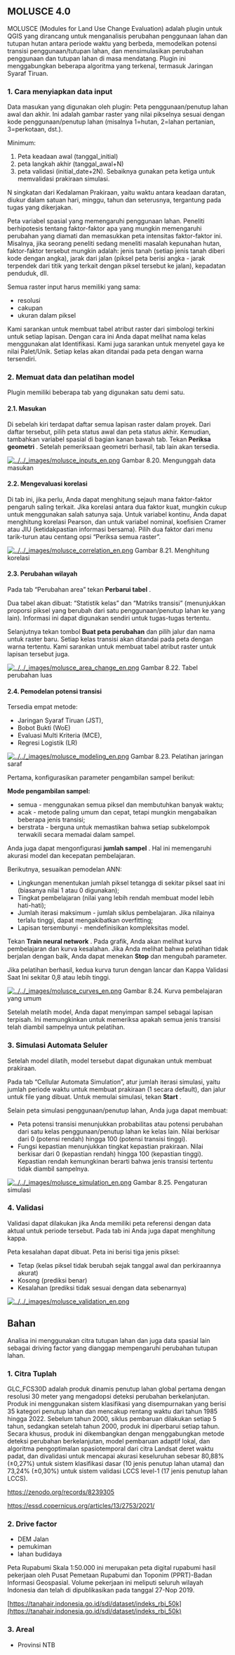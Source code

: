 ## MOLUSCE 4.0

MOLUSCE (Modules for Land Use Change Evaluation) adalah plugin untuk QGIS yang dirancang untuk menganalisis perubahan penggunaan lahan dan tutupan hutan antara periode waktu yang berbeda, memodelkan potensi transisi penggunaan/tutupan lahan, dan mensimulasikan perubahan penggunaan dan tutupan lahan di masa mendatang. Plugin ini menggabungkan beberapa algoritma yang terkenal, termasuk Jaringan Syaraf Tiruan.

### 1. Cara menyiapkan data input

Data masukan yang digunakan oleh plugin:
Peta penggunaan/penutup lahan awal dan akhir. Ini adalah gambar raster yang nilai pikselnya sesuai dengan kode penggunaan/penutup lahan (misalnya 1=hutan, 2=lahan pertanian, 3=perkotaan, dst.).

Minimum:
1. Peta keadaan awal (tanggal_initial)
2. peta langkah akhir (tanggal_awal+N)
3. peta validasi (initial_date+2N). Sebaiknya gunakan peta ketiga untuk memvalidasi prakiraan simulasi.

N singkatan dari Kedalaman Prakiraan, yaitu waktu antara keadaan daratan, diukur dalam satuan hari, minggu, tahun dan seterusnya, tergantung pada tugas yang dikerjakan.

Peta variabel spasial yang memengaruhi penggunaan lahan. Peneliti berhipotesis tentang faktor-faktor apa yang mungkin memengaruhi perubahan yang diamati dan memasukkan peta intensitas faktor-faktor ini. Misalnya, jika seorang peneliti sedang meneliti masalah kepunahan hutan, faktor-faktor tersebut mungkin adalah: jenis tanah (setiap jenis tanah diberi kode dengan angka), jarak dari jalan (piksel peta berisi angka - jarak terpendek dari titik yang terkait dengan piksel tersebut ke jalan), kepadatan penduduk, dll.

Semua raster input harus memiliki yang sama:
- resolusi
- cakupan
- ukuran dalam piksel

Kami sarankan untuk membuat tabel atribut raster dari simbologi terkini untuk setiap lapisan. Dengan cara ini Anda dapat melihat nama kelas menggunakan alat Identifikasi. Kami juga sarankan untuk menyetel gaya ke nilai Palet/Unik. Setiap kelas akan ditandai pada peta dengan warna tersendiri.

### 2. Memuat data dan pelatihan model

Plugin memiliki beberapa tab yang digunakan satu demi satu.

#### 2.1. Masukan

Di sebelah kiri terdapat daftar semua lapisan raster dalam proyek. Dari daftar tersebut, pilih peta status awal dan peta status akhir. Kemudian, tambahkan variabel spasial di bagian kanan bawah tab. Tekan **Periksa geometri** . Setelah pemeriksaan geometri berhasil, tab lain akan tersedia.

[![../../_images/molusce_inputs_en.png](https://docs.nextgis.com/_images/molusce_inputs_en.png)](https://docs-nextgis-com.translate.goog/_images/molusce_inputs_en.png?_x_tr_sl=en&_x_tr_tl=id&_x_tr_hl=en&_x_tr_pto=wapp)
Gambar 8.20. Mengunggah data masukan

#### 2.2. Mengevaluasi korelasi

Di tab ini, jika perlu, Anda dapat menghitung sejauh mana faktor-faktor pengaruh saling terkait. Jika korelasi antara dua faktor kuat, mungkin cukup untuk menggunakan salah satunya saja. Untuk variabel kontinu, Anda dapat menghitung korelasi Pearson, dan untuk variabel nominal, koefisien Cramer atau JIU (ketidakpastian informasi bersama). Pilih dua faktor dari menu tarik-turun atau centang opsi “Periksa semua raster”.

[![../../_images/molusce_correlation_en.png](https://docs.nextgis.com/_images/molusce_correlation_en.png)](https://docs-nextgis-com.translate.goog/_images/molusce_correlation_en.png?_x_tr_sl=en&_x_tr_tl=id&_x_tr_hl=en&_x_tr_pto=wapp)
Gambar 8.21. Menghitung korelasi

#### 2.3. Perubahan wilayah

Pada tab “Perubahan area” tekan **Perbarui tabel** .

Dua tabel akan dibuat: “Statistik kelas” dan “Matriks transisi” (menunjukkan proporsi piksel yang berubah dari satu penggunaan/penutup lahan ke yang lain). Informasi ini dapat digunakan sendiri untuk tugas-tugas tertentu.

Selanjutnya tekan tombol **Buat peta perubahan** dan pilih jalur dan nama untuk raster baru. Setiap kelas transisi akan ditandai pada peta dengan warna tertentu. Kami sarankan untuk membuat tabel atribut raster untuk lapisan tersebut juga.

[![../../_images/molusce_area_change_en.png](https://docs.nextgis.com/_images/molusce_area_change_en.png)](https://docs-nextgis-com.translate.goog/_images/molusce_area_change_en.png?_x_tr_sl=en&_x_tr_tl=id&_x_tr_hl=en&_x_tr_pto=wapp)
Gambar 8.22. Tabel perubahan luas

#### 2.4. Pemodelan potensi transisi

Tersedia empat metode:
- Jaringan Syaraf Tiruan (JST),
- Bobot Bukti (WoE)
- Evaluasi Multi Kriteria (MCE),
- Regresi Logistik (LR)

[![../../_images/molusce_modeling_en.png](https://docs.nextgis.com/_images/molusce_modeling_en.png)](https://docs-nextgis-com.translate.goog/_images/molusce_modeling_en.png?_x_tr_sl=en&_x_tr_tl=id&_x_tr_hl=en&_x_tr_pto=wapp)
Gambar 8.23. Pelatihan jaringan saraf

Pertama, konfigurasikan parameter pengambilan sampel berikut:

**Mode pengambilan sampel:**
- semua - menggunakan semua piksel dan membutuhkan banyak waktu;
- acak - metode paling umum dan cepat, tetapi mungkin mengabaikan beberapa jenis transisi;
- berstrata - berguna untuk memastikan bahwa setiap subkelompok terwakili secara memadai dalam sampel.

Anda juga dapat mengonfigurasi **jumlah sampel** . Hal ini memengaruhi akurasi model dan kecepatan pembelajaran.

Berikutnya, sesuaikan pemodelan ANN:
- Lingkungan menentukan jumlah piksel tetangga di sekitar piksel saat ini (biasanya nilai 1 atau 0 digunakan);
- Tingkat pembelajaran (nilai yang lebih rendah membuat model lebih hati-hati);
- Jumlah iterasi maksimum - jumlah siklus pembelajaran. Jika nilainya terlalu tinggi, dapat mengakibatkan overfitting;
- Lapisan tersembunyi - mendefinisikan kompleksitas model.

Tekan **Train neural network** . Pada grafik, Anda akan melihat kurva pembelajaran dan kurva kesalahan. Jika Anda melihat bahwa pelatihan tidak berjalan dengan baik, Anda dapat menekan **Stop** dan mengubah parameter.

Jika pelatihan berhasil, kedua kurva turun dengan lancar dan Kappa Validasi Saat Ini sekitar 0,8 atau lebih tinggi.

[![../../_images/molusce_curves_en.png](https://docs.nextgis.com/_images/molusce_curves_en.png)](https://docs-nextgis-com.translate.goog/_images/molusce_curves_en.png?_x_tr_sl=en&_x_tr_tl=id&_x_tr_hl=en&_x_tr_pto=wapp)
Gambar 8.24. Kurva pembelajaran yang umum

Setelah melatih model, Anda dapat menyimpan sampel sebagai lapisan terpisah. Ini memungkinkan untuk memeriksa apakah semua jenis transisi telah diambil sampelnya untuk pelatihan.

### 3. Simulasi Automata Seluler

Setelah model dilatih, model tersebut dapat digunakan untuk membuat prakiraan.

Pada tab “Cellular Automata Simulation”, atur jumlah iterasi simulasi, yaitu jumlah periode waktu untuk membuat prakiraan (1 secara default), dan jalur untuk file yang dibuat. Untuk memulai simulasi, tekan **Start** .

Selain peta simulasi penggunaan/penutup lahan, Anda juga dapat membuat:
- Peta potensi transisi menunjukkan probabilitas atau potensi perubahan dari satu kelas penggunaan/penutup lahan ke kelas lain. Nilai berkisar dari 0 (potensi rendah) hingga 100 (potensi transisi tinggi).
- Fungsi kepastian menunjukkan tingkat kepastian prakiraan. Nilai berkisar dari 0 (kepastian rendah) hingga 100 (kepastian tinggi). Kepastian rendah kemungkinan berarti bahwa jenis transisi tertentu tidak diambil sampelnya.

[![../../_images/molusce_simulation_en.png](https://docs.nextgis.com/_images/molusce_simulation_en.png)](https://docs-nextgis-com.translate.goog/_images/molusce_simulation_en.png?_x_tr_sl=en&_x_tr_tl=id&_x_tr_hl=en&_x_tr_pto=wapp)
Gambar 8.25. Pengaturan simulasi

### 4. Validasi

Validasi dapat dilakukan jika Anda memiliki peta referensi dengan data aktual untuk periode tersebut. Pada tab ini Anda juga dapat menghitung kappa.

Peta kesalahan dapat dibuat. Peta ini berisi tiga jenis piksel:
- Tetap (kelas piksel tidak berubah sejak tanggal awal dan perkiraannya akurat)
- Kosong (prediksi benar)
- Kesalahan (prediksi tidak sesuai dengan data sebenarnya)

[![../../_images/molusce_validation_en.png](https://docs.nextgis.com/_images/molusce_validation_en.png)](https://docs-nextgis-com.translate.goog/_images/molusce_validation_en.png?_x_tr_sl=en&_x_tr_tl=id&_x_tr_hl=en&_x_tr_pto=wapp)


## Bahan

Analisa ini menggunakan citra tutupan lahan dan juga data spasial lain sebagai driving factor yang dianggap mempengaruhi perubahan tutupan lahan.

### 1. Citra Tuplah
GLC_FCS30D adalah produk dinamis penutup lahan global pertama dengan resolusi 30 meter yang mengadopsi deteksi perubahan berkelanjutan. Produk ini menggunakan sistem klasifikasi yang disempurnakan yang berisi 35 kategori penutup lahan dan mencakup rentang waktu dari tahun 1985 hingga 2022. Sebelum tahun 2000, siklus pembaruan dilakukan setiap 5 tahun, sedangkan setelah tahun 2000, produk ini diperbarui setiap tahun. Secara khusus, produk ini dikembangkan dengan menggabungkan metode deteksi perubahan berkelanjutan, model pembaruan adaptif lokal, dan algoritma pengoptimalan spasiotemporal dari citra Landsat deret waktu padat, dan divalidasi untuk mencapai akurasi keseluruhan sebesar 80,88% (±0,27%) untuk sistem klasifikasi dasar (10 jenis penutup lahan utama) dan 73,24% (±0,30%) untuk sistem validasi LCCS level-1 (17 jenis penutup lahan LCCS).

https://zenodo.org/records/8239305

https://essd.copernicus.org/articles/13/2753/2021/

### 2. Drive factor
- DEM Jalan
- pemukiman
- lahan budidaya

Peta Rupabumi Skala 1:50.000 ini merupakan peta digital rupabumi hasil pekerjaan oleh Pusat Pemetaan Rupabumi dan Toponim (PPRT)-Badan Informasi Geospasial. Volume pekerjaan ini meliputi seluruh wilayah Indonesia dan telah di dipublikasikan pada tanggal 27-Nop 2019.  
  
[https://tanahair.indonesia.go.id/sdi/dataset/indeks_rbi_50k](https://tanahair.indonesia.go.id/sdi/dataset/indeks_rbi_50k)

### 3. Areal 
- Provinsi NTB
